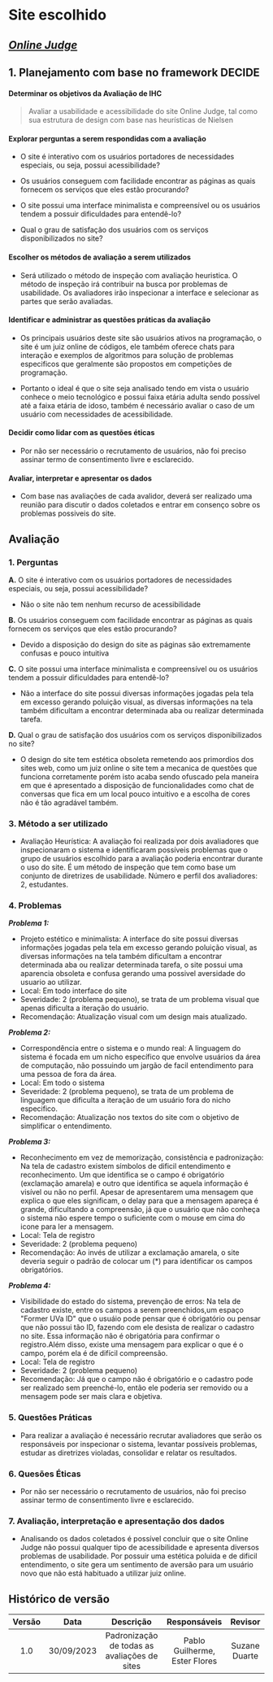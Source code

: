 # **Site escolhido**

## [_Online Judge_](https://onlinejudge.org/)

## **1. Planejamento com base no framework DECIDE**

#### **Determinar os objetivos da Avaliação de IHC**

> Avaliar a usabilidade e acessibilidade do site Online Judge, tal como sua estrutura de design com base nas heurísticas de Nielsen

#### **Explorar perguntas a serem respondidas com a avaliação**

- O site é interativo com os usuários portadores de necessidades especiais, ou seja, possui acessibilidade?

- Os usuários conseguem com facilidade encontrar as páginas as quais fornecem os serviços que eles estão procurando?

- O site possui uma interface minimalista e compreensível ou os usuários tendem a possuir dificuldades para entendê-lo?

- Qual o grau de satisfação dos usuários com os serviços disponibilizados no site?

#### **Escolher os métodos de avaliação a serem utilizados**

- Será utilizado o método de inspeção com avaliação heuristica. O método de inspeção irá contribuir na busca por problemas de usabilidade. Os avaliadores irão inspecionar a interface e selecionar as partes que serão avaliadas.

#### **Identificar e administrar as questões práticas da avaliação**

- Os principais usuários deste site são usuários ativos na programação, o site é um juiz online de códigos, ele também oferece chats para interação e exemplos de algoritmos para solução de problemas especificos que geralmente são propostos em competições de programação.

- Portanto o ideal é que o site seja analisado tendo em vista o usuário conhece o meio tecnológico e possui faixa etária adulta sendo possível até a faixa etária de idoso, também é necessário avaliar o caso de um usuário com necessidades de acessibilidade.

#### **Decidir como lidar com as questões éticas**

- Por não ser necessário o recrutamento de usuários, não foi preciso assinar termo de consentimento livre e esclarecido.

#### **Avaliar, interpretar e apresentar os dados**

- Com base nas avaliações de cada avalidor, deverá ser realizado uma reunião para discutir o dados coletados e entrar em consenço sobre os problemas possiveis do site.

## **Avaliação**

### **1. Perguntas**

**A.** O site é interativo com os usuários portadores de necessidades especiais, ou seja, possui acessibilidade?

- Não o site não tem nenhum recurso de acessibilidade

**B.** Os usuários conseguem com facilidade encontrar as páginas as quais fornecem os serviços que eles estão procurando?

- Devido a disposição do design do site as páginas são extremamente confusas e pouco intuitiva

**C.** O site possui uma interface minimalista e compreensível ou os usuários tendem a possuir dificuldades para entendê-lo?

- Não a interface do site possui diversas informações jogadas pela tela em excesso gerando poluição visual, as diversas informações na tela também dificultam a encontrar determinada aba ou realizar determinada tarefa.

**D.** Qual o grau de satisfação dos usuários com os serviços disponibilizados no site?

- O design do site tem estética obsoleta remetendo aos primordios dos sites web, como um juiz online o site tem a mecanica de questões que funciona corretamente porém isto acaba sendo ofuscado pela maneira em que é apresentado a disposição de funcionalidades como chat de conversas que fica em um local pouco intuitivo e a escolha de cores não é tão agradável também.

### **3. Método a ser utilizado**

- Avaliação Heurística: A avaliação foi realizada por dois avaliadores que inspecionaram o sistema e identificaram possíveis problemas que o grupo de usuários escolhido para a avaliação poderia encontrar durante o uso do site. É um método de inspeção que tem como base um conjunto de diretrizes de usabilidade.
  Número e perfil dos avaliadores: 2, estudantes.

### **4. Problemas**

**_Problema 1:_**

- Projeto estético e minimalista: A interface do site possui diversas informações jogadas pela tela em excesso gerando poluição visual, as diversas informações na tela também dificultam a encontrar determinada aba ou realizar determinada tarefa, o site possui uma aparencia obsoleta e confusa gerando uma possivel aversidade do usuario ao utilizar.
- Local: Em todo interface do site
- Severidade: 2 (problema pequeno), se trata de um problema visual que apenas dificulta a iteração do usuário.
- Recomendação: Atualização visual com um design mais atualizado.

**_Problema 2:_**

- Correspondência entre o sistema e o mundo real: A linguagem do sistema é focada em um nicho específico que envolve usuários da área de computação, não possuindo um jargão de facil entendimento para uma pessoa de fora da área.
- Local: Em todo o sistema
- Severidade: 2 (problema pequeno), se trata de um problema de linguagem que dificulta a iteração de um usuário fora do nicho especifico.
- Recomendação: Atualização nos textos do site com o objetivo de simplificar o entendimento.

**_Problema 3:_**

- Reconhecimento em vez de memorização, consistência e padronização: Na tela de cadastro existem símbolos de dificil entendimento e reconhecimento. Um que identifica se o campo é obrigatório (exclamação amarela) e outro que identifica se aquela informação é visível ou não no perfil. Apesar de apresentarem uma mensagem que explica o que eles significam, o delay para que a mensagem apareça é grande, dificultando a compreensão, já que o usuário que não conheça o sistema não espere tempo o suficiente com o mouse em cima do icone para ler a mensagem.
- Local: Tela de registro
- Severidade: 2 (problema pequeno)
- Recomendação: Ao invés de utilizar a exclamação amarela, o site deveria seguir o padrão de colocar um (\*) para identificar os campos obrigatórios.

**_Problema 4:_**

- Visibilidade do estado do sistema, prevenção de erros: Na tela de cadastro existe, entre os campos a serem preenchidos,um espaço "Former UVa ID" que o usuáio pode pensar que é obrigatório ou pensar que não possui tão ID, fazendo com ele desista de realizar o cadastro no site. Essa informação não é obrigatória para confirmar o registro.Além disso, existe uma mensagem para explicar o que é o campo, porém ela é de difícil compreensão.
- Local: Tela de registro
- Severidade: 2 (problema pequeno)
- Recomendação: Já que o campo não é obrigatório e o cadastro pode ser realizado sem preenché-lo, então ele poderia ser removido ou a mensagem pode ser mais clara e objetiva.

### **5. Questões Práticas**

- Para realizar a avaliação é necessário recrutar avaliadores que serão os responsáveis por inspecionar o sistema, levantar possíveis problemas, estudar as diretrizes violadas, consolidar e relatar os resultados.

### **6. Quesões Éticas**

- Por não ser necessário o recrutamento de usuários, não foi preciso assinar termo de consentimento livre e esclarecido.

### **7. Avaliação, interpretação e apresentação dos dados**

- Analisando os dados coletados é possível concluir que o site Online Judge não possui qualquer tipo de acessibilidade e apresenta diversos problemas de usabilidade. Por possuir uma estética poluida e de dificil entendimento, o site gera um sentimento de aversão para um usuário novo que não está habituado a utilizar juiz online.

## Histórico de versão

| Versão |    Data    |                  Descrição                   |         Responsáveis          |    Revisor    |
| :----: | :--------: | :------------------------------------------: | :---------------------------: | :-----------: |
|  1.0   | 30/09/2023 | Padronização de todas as avaliações de sites | Pablo Guilherme, Ester Flores | Suzane Duarte |

